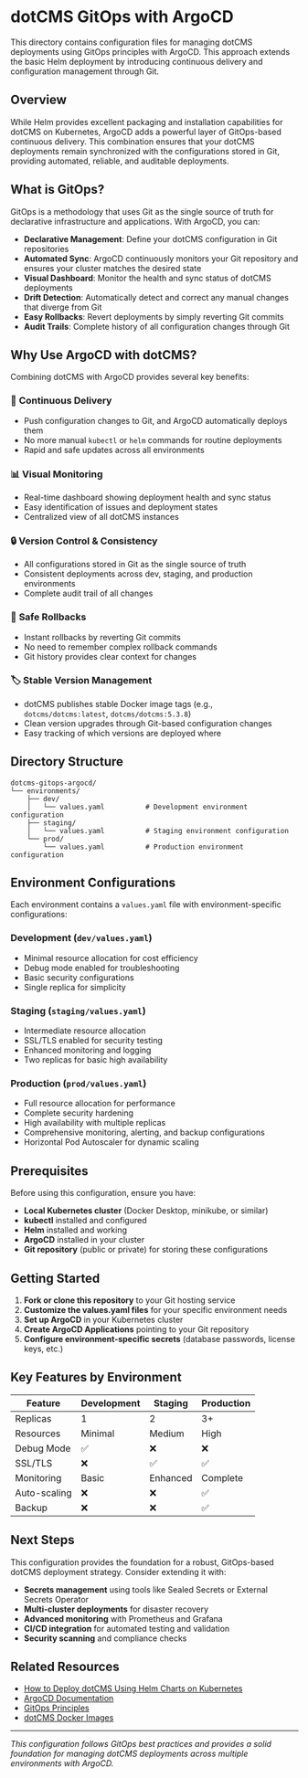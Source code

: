 # dotCMS GitOps with ArgoCD

This directory contains configuration files for managing dotCMS deployments using GitOps principles with ArgoCD. This approach extends the basic Helm deployment by introducing continuous delivery and configuration management through Git.

## Overview

While Helm provides excellent packaging and installation capabilities for dotCMS on Kubernetes, ArgoCD adds a powerful layer of GitOps-based continuous delivery. This combination ensures that your dotCMS deployments remain synchronized with the configurations stored in Git, providing automated, reliable, and auditable deployments.

## What is GitOps?

GitOps is a methodology that uses Git as the single source of truth for declarative infrastructure and applications. With ArgoCD, you can:

- **Declarative Management**: Define your dotCMS configuration in Git repositories
- **Automated Sync**: ArgoCD continuously monitors your Git repository and ensures your cluster matches the desired state
- **Visual Dashboard**: Monitor the health and sync status of dotCMS deployments
- **Drift Detection**: Automatically detect and correct any manual changes that diverge from Git
- **Easy Rollbacks**: Revert deployments by simply reverting Git commits
- **Audit Trails**: Complete history of all configuration changes through Git

## Why Use ArgoCD with dotCMS?

Combining dotCMS with ArgoCD provides several key benefits:

### 🔄 **Continuous Delivery**
- Push configuration changes to Git, and ArgoCD automatically deploys them
- No more manual `kubectl` or `helm` commands for routine deployments
- Rapid and safe updates across all environments

### 📊 **Visual Monitoring**
- Real-time dashboard showing deployment health and sync status
- Easy identification of issues and deployment states
- Centralized view of all dotCMS instances

### 🔒 **Version Control & Consistency**
- All configurations stored in Git as the single source of truth
- Consistent deployments across dev, staging, and production environments
- Complete audit trail of all changes

### 🚀 **Safe Rollbacks**
- Instant rollbacks by reverting Git commits
- No need to remember complex rollback commands
- Git history provides clear context for changes

### 🏷️ **Stable Version Management**
- dotCMS publishes stable Docker image tags (e.g., `dotcms/dotcms:latest`, `dotcms/dotcms:5.3.8`)
- Clean version upgrades through Git-based configuration changes
- Easy tracking of which versions are deployed where

## Directory Structure

```
dotcms-gitops-argocd/
└── environments/
    ├── dev/
    │   └── values.yaml          # Development environment configuration
    ├── staging/
    │   └── values.yaml          # Staging environment configuration
    └── prod/
        └── values.yaml          # Production environment configuration
```

## Environment Configurations

Each environment contains a `values.yaml` file with environment-specific configurations:

### Development (`dev/values.yaml`)
- Minimal resource allocation for cost efficiency
- Debug mode enabled for troubleshooting
- Basic security configurations
- Single replica for simplicity

### Staging (`staging/values.yaml`)
- Intermediate resource allocation
- SSL/TLS enabled for security testing
- Enhanced monitoring and logging
- Two replicas for basic high availability

### Production (`prod/values.yaml`)
- Full resource allocation for performance
- Complete security hardening
- High availability with multiple replicas
- Comprehensive monitoring, alerting, and backup configurations
- Horizontal Pod Autoscaler for dynamic scaling

## Prerequisites

Before using this configuration, ensure you have:

- **Local Kubernetes cluster** (Docker Desktop, minikube, or similar)
- **kubectl** installed and configured
- **Helm** installed and working
- **ArgoCD** installed in your cluster
- **Git repository** (public or private) for storing these configurations

## Getting Started

1. **Fork or clone this repository** to your Git hosting service
2. **Customize the values.yaml files** for your specific environment needs
3. **Set up ArgoCD** in your Kubernetes cluster
4. **Create ArgoCD Applications** pointing to your Git repository
5. **Configure environment-specific secrets** (database passwords, license keys, etc.)

## Key Features by Environment

| Feature | Development | Staging | Production |
|---------|-------------|---------|------------|
| Replicas | 1 | 2 | 3+ |
| Resources | Minimal | Medium | High |
| Debug Mode | ✅ | ❌ | ❌ |
| SSL/TLS | ❌ | ✅ | ✅ |
| Monitoring | Basic | Enhanced | Complete |
| Auto-scaling | ❌ | ❌ | ✅ |
| Backup | ❌ | ❌ | ✅ |

## Next Steps

This configuration provides the foundation for a robust, GitOps-based dotCMS deployment strategy. Consider extending it with:

- **Secrets management** using tools like Sealed Secrets or External Secrets Operator
- **Multi-cluster deployments** for disaster recovery
- **Advanced monitoring** with Prometheus and Grafana
- **CI/CD integration** for automated testing and validation
- **Security scanning** and compliance checks

## Related Resources

- [How to Deploy dotCMS Using Helm Charts on Kubernetes](https://dotcms.com/docs/latest/kubernetes-deployment)
- [ArgoCD Documentation](https://argo-cd.readthedocs.io/)
- [GitOps Principles](https://www.gitops.tech/)
- [dotCMS Docker Images](https://hub.docker.com/r/dotcms/dotcms)

---

*This configuration follows GitOps best practices and provides a solid foundation for managing dotCMS deployments across multiple environments with ArgoCD.*
